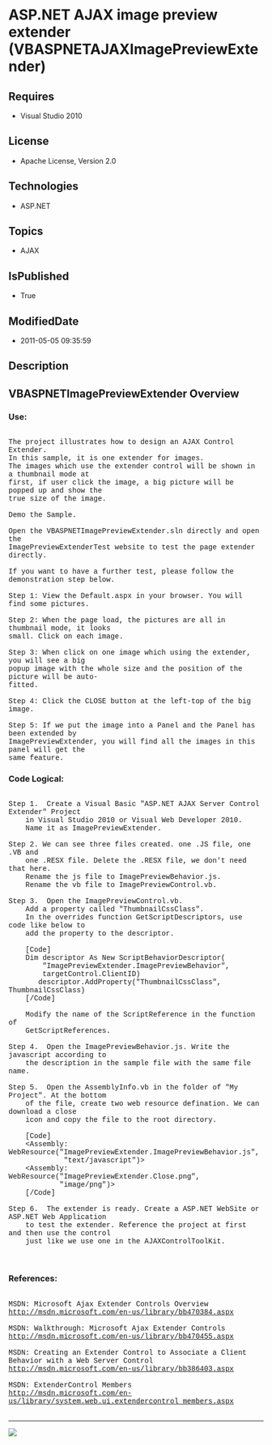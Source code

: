 # ASP.NET AJAX image preview extender (VBASPNETAJAXImagePreviewExtender)
## Requires
* Visual Studio 2010
## License
* Apache License, Version 2.0
## Technologies
* ASP.NET
## Topics
* AJAX
## IsPublished
* True
## ModifiedDate
* 2011-05-05 09:35:59
## Description

<p style="font-family:Courier New"></p>
<h2>VBASPNETImagePreviewExtender Overview</h2>
<p style="font-family:Courier New"></p>
<h3>Use:</h3>
<p style="font-family:Courier New"><br>
The project illustrates how to design an AJAX Control Extender. <br>
In this sample, it is one extender for images.<br>
The images which use the extender control will be shown in a thumbnail mode at<br>
first, if user click the image, a big picture will be popped up and show the<br>
true size of the image.<br>
<br>
Demo the Sample. <br>
<br>
Open the VBASPNETImagePreviewExtender.sln directly and open the <br>
ImagePreviewExtenderTest website to test the page extender directly.<br>
<br>
If you want to have a further test, please follow the demonstration step below.<br>
<br>
Step 1: View the Default.aspx in your browser. You will find some pictures.<br>
<br>
Step 2: When the page load, the pictures are all in thumbnail mode, it looks<br>
small. Click on each image.<br>
<br>
Step 3: When click on one image which using the extender, you will see a big<br>
popup image with the whole size and the position of the picture will be auto-<br>
fitted.<br>
<br>
Step 4: Click the CLOSE button at the left-top of the big image.<br>
<br>
Step 5: If we put the image into a Panel and the Panel has been extended by <br>
ImagePreviewExtender, you will find all the images in this panel will get the<br>
same feature.<br>
</p>
<h3>Code Logical:</h3>
<p style="font-family:Courier New"><br>
Step 1. &nbsp;Create a Visual Basic &quot;ASP.NET AJAX Server Control Extender&quot; Project
<br>
&nbsp;&nbsp;&nbsp;&nbsp;in Visual Studio 2010 or Visual Web Developer 2010.<br>
&nbsp;&nbsp;&nbsp;&nbsp;Name it as ImagePreviewExtender.<br>
<br>
Step 2. We can see three files created. one .JS file, one .VB and <br>
&nbsp;&nbsp;&nbsp;&nbsp;one .RESX file. Delete the .RESX file, we don't need that here.<br>
&nbsp;&nbsp;&nbsp;&nbsp;Rename the js file to ImagePreviewBehavior.js.<br>
&nbsp;&nbsp;&nbsp;&nbsp;Rename the vb file to ImagePreviewControl.vb.<br>
<br>
Step 3. &nbsp;Open the ImagePreviewControl.vb.<br>
&nbsp;&nbsp;&nbsp;&nbsp;Add a property called &quot;ThumbnailCssClass&quot;.<br>
&nbsp;&nbsp;&nbsp;&nbsp;In the overrides function GetScriptDescriptors, use code like below to<br>
&nbsp;&nbsp;&nbsp;&nbsp;add the property to the descriptor.<br>
<br>
&nbsp;&nbsp;&nbsp;&nbsp;[Code]<br>
&nbsp;&nbsp;&nbsp;&nbsp;Dim descriptor As New ScriptBehaviorDescriptor(<br>
&nbsp;&nbsp;&nbsp;&nbsp;&nbsp;&nbsp;&nbsp;&nbsp;&quot;ImagePreviewExtender.ImagePreviewBehavior&quot;,
<br>
&nbsp;&nbsp;&nbsp;&nbsp;&nbsp;&nbsp;&nbsp;&nbsp;targetControl.ClientID)<br>
&nbsp; &nbsp; &nbsp; &nbsp;descriptor.AddProperty(&quot;ThumbnailCssClass&quot;, ThumbnailCssClass)<br>
&nbsp;&nbsp;&nbsp;&nbsp;[/Code]<br>
<br>
&nbsp;&nbsp;&nbsp;&nbsp;Modify the name of the ScriptReference in the function of
<br>
&nbsp;&nbsp;&nbsp;&nbsp;GetScriptReferences.<br>
<br>
Step 4. &nbsp;Open the ImagePreviewBehavior.js. Write the javascript according to
<br>
&nbsp;&nbsp;&nbsp;&nbsp;the description in the sample file with the same file name.<br>
<br>
Step 5. &nbsp;Open the AssemblyInfo.vb in the folder of &quot;My Project&quot;. At the bottom
<br>
&nbsp;&nbsp;&nbsp;&nbsp;of the file, create two web resource defination. We can download a close<br>
&nbsp;&nbsp;&nbsp;&nbsp;icon and copy the file to the root directory.<br>
<br>
&nbsp;&nbsp;&nbsp;&nbsp;[Code]<br>
&nbsp;&nbsp;&nbsp;&nbsp;&lt;Assembly: WebResource(&quot;ImagePreviewExtender.ImagePreviewBehavior.js&quot;,<br>
&nbsp;&nbsp;&nbsp;&nbsp;&nbsp;&nbsp;&nbsp;&nbsp;&nbsp;&nbsp;&nbsp;&nbsp; &quot;text/javascript&quot;)&gt;
<br>
&nbsp;&nbsp;&nbsp;&nbsp;&lt;Assembly: WebResource(&quot;ImagePreviewExtender.Close.png&quot;,
<br>
&nbsp;&nbsp;&nbsp;&nbsp;&nbsp;&nbsp;&nbsp;&nbsp;&nbsp;&nbsp;&nbsp;&nbsp;&quot;image/png&quot;)&gt;
<br>
&nbsp;&nbsp;&nbsp;&nbsp;[/Code]<br>
<br>
Step 6. &nbsp;The extender is ready. Create a ASP.NET WebSite or ASP.NET Web Application<br>
&nbsp;&nbsp;&nbsp;&nbsp;to test the extender. Reference the project at first and then use the control<br>
&nbsp;&nbsp;&nbsp;&nbsp;just like we use one in the AJAXControlToolKit. <br>
<br>
<br>
</p>
<h3>References:</h3>
<p style="font-family:Courier New"><br>
MSDN: Microsoft Ajax Extender Controls Overview<br>
<a target="_blank" href="http://msdn.microsoft.com/en-us/library/bb470384.aspx">http://msdn.microsoft.com/en-us/library/bb470384.aspx</a><br>
<br>
MSDN: Walkthrough: Microsoft Ajax Extender Controls<br>
<a target="_blank" href="http://msdn.microsoft.com/en-us/library/bb470455.aspx">http://msdn.microsoft.com/en-us/library/bb470455.aspx</a><br>
<br>
MSDN: Creating an Extender Control to Associate a Client Behavior with a Web Server Control<br>
<a target="_blank" href="http://msdn.microsoft.com/en-us/library/bb386403.aspx">http://msdn.microsoft.com/en-us/library/bb386403.aspx</a><br>
<br>
MSDN: ExtenderControl Members<br>
<a target="_blank" href="http://msdn.microsoft.com/en-us/library/system.web.ui.extendercontrol_members.aspx">http://msdn.microsoft.com/en-us/library/system.web.ui.extendercontrol_members.aspx</a><br>
<br>
</p>
<hr>
<div><a href="http://go.microsoft.com/?linkid=9759640" style="margin-top:3px"><img src="http://bit.ly/onecodelogo">
</a></div>
